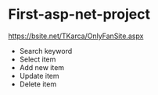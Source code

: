 # First-asp-net-project
https://bsite.net/TKarca/OnlyFanSite.aspx
- Search keyword
- Select item
- Add new item
- Update item
- Delete item
